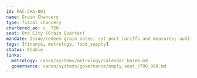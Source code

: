 ```yaml
---
id: FAC:CHA-001
name: Grain Chancery
type: fiscal chancery
chartered_ao: c. 720
seat: Ord City (Grain Quarter)
mandate: Issue/redeem grain notes; set port tariffs and measures; audit flood granaries.
tags: [finance, metrology, food_supply]
status: Stable
links:
  metrology: canon/systems/metrology/calendar_base6.md
  governance: canon/systems/governance/empty_seat_c790_860.md
---
```

